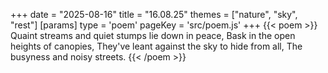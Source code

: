 +++
date = "2025-08-16"
title = "16.08.25"
themes = ["nature", "sky", "rest"]
[params]
  type = 'poem'
  pageKey = 'src/poem.js'
+++
{{< poem >}}
Quaint streams and quiet stumps lie down in peace,
Bask in the open heights of canopies,
They've leant against the sky to hide from all,
The busyness and noisy streets.
{{< /poem >}}